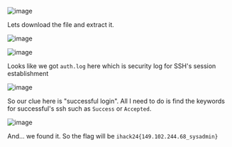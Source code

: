 ![image](https://github.com/user-attachments/assets/251d8ae5-1389-482c-87a1-8a3b7da965f6)

Lets download the file and extract it.

![image](https://github.com/user-attachments/assets/8404c98e-d4d4-4d38-b2e3-c9262e259d0b)

![image](https://github.com/user-attachments/assets/e91c3497-afe5-4f05-b7bf-d87b63805a5c)

Looks like we got `auth.log` here which is security log for SSH's session establishment

![image](https://github.com/user-attachments/assets/5fa2fb78-af7b-4ed5-b2fe-4822acbcda67)

So our clue here is "successful login". All I need to do is find the keywords for successful's ssh such as `Success` or `Accepted`.

![image](https://github.com/user-attachments/assets/acfc9b1d-c3a3-4a11-b8c0-7b76e021b4e2)

And... we found it. So the flag will be `ihack24{149.102.244.68_sysadmin}`
